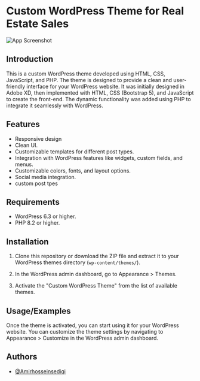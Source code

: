 
# Custom WordPress Theme for Real Estate Sales

![App Screenshot](https://s6.uupload.ir/files/untitled-1_df2f.png)
## Introduction
This is a custom WordPress theme developed using HTML, CSS, JavaScript, and PHP. The theme is designed to provide a clean and user-friendly interface for your WordPress website. It was initially designed in Adobe XD, then implemented with HTML, CSS (Bootstrap 5), and JavaScript to create the front-end. The dynamic functionality was added using PHP to integrate it seamlessly with WordPress.
## Features

- Responsive design
- Clean UI.
- Customizable templates for different post types.
- Integration with WordPress features like widgets, custom fields, and menus.
- Customizable colors, fonts, and layout options.
- Social media integration.
- custom post tpes


## Requirements

- WordPress 6.3 or higher.
- PHP 8.2 or higher.
## Installation

1. Clone this repository or download the ZIP file and extract it to your WordPress themes directory (`wp-content/themes/`).

2. In the WordPress admin dashboard, go to Appearance > Themes.
3. Activate the "Custom WordPress Theme" from the list of available themes.
## Usage/Examples

Once the theme is activated, you can start using it for your WordPress website. You can customize the theme settings by navigating to Appearance > Customize in the WordPress admin dashboard.


## Authors

- [@Amirhosseinsediqi](https://github.com/Amirhosseinsediqi)

